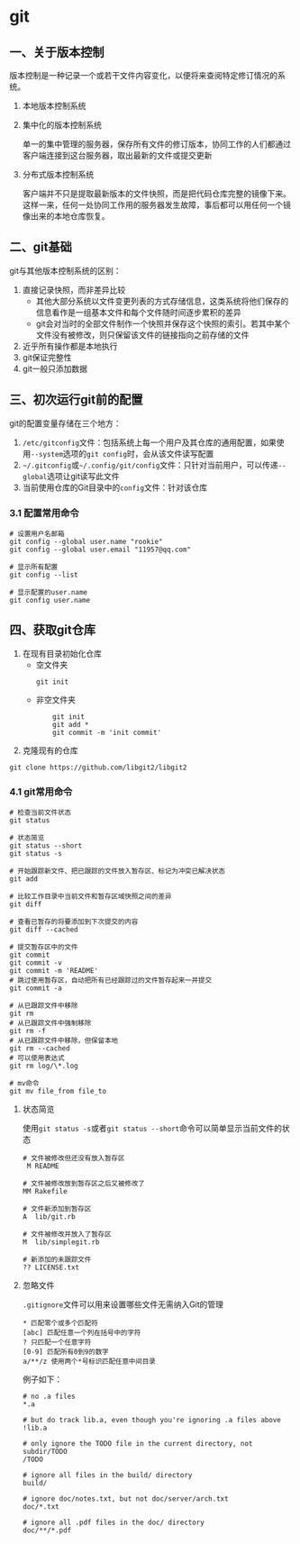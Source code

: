 # git

## 一、关于版本控制

版本控制是一种记录一个或若干文件内容变化，以便将来查阅特定修订情况的系统。

1. 本地版本控制系统
2. 集中化的版本控制系统

    单一的集中管理的服务器，保存所有文件的修订版本，协同工作的人们都通过客户端连接到这台服务器，取出最新的文件或提交更新
    
3. 分布式版本控制系统

    客户端并不只是提取最新版本的文件快照，而是把代码仓库完整的镜像下来。这样一来，任何一处协同工作用的服务器发生故障，事后都可以用任何一个镜像出来的本地仓库恢复。
    
## 二、git基础

git与其他版本控制系统的区别：

1. 直接记录快照，而非差异比较
    - 其他大部分系统以文件变更列表的方式存储信息，这类系统将他们保存的信息看作是一组基本文件和每个文件随时间逐步累积的差异
    - git会对当时的全部文件制作一个快照并保存这个快照的索引。若其中某个文件没有被修改，则只保留该文件的链接指向之前存储的文件
2. 近乎所有操作都是本地执行
3. git保证完整性
4. git一般只添加数据

## 三、初次运行git前的配置

git的配置变量存储在三个地方：

1. `/etc/gitconfig`文件：包括系统上每一个用户及其仓库的通用配置，如果使用`--system`选项的`git config`时，会从该文件读写配置
2. `~/.gitconfig`或`~/.config/git/config`文件：只针对当前用户，可以传递`--global`选项让git读写此文件
3. 当前使用仓库的Git目录中的`config`文件：针对该仓库

### 3.1 配置常用命令
```
# 设置用户名邮箱
git config --global user.name "rookie"
git config --global user.email "11957@qq.com"

# 显示所有配置
git config --list

# 显示配置的user.name
git config user.name

```

## 四、获取git仓库

1. 在现有目录初始化仓库
    - 空文件夹
        ```
        git init
        ```
    - 非空文件夹
        ```
            git init 
            git add *
            git commit -m 'init commit'
        ```
2. 克隆现有的仓库

```
git clone https://github.com/libgit2/libgit2
```

### 4.1 git常用命令

```
# 检查当前文件状态
git status

# 状态简览
git status --short
git status -s

# 开始跟踪新文件、把已跟踪的文件放入暂存区、标记为冲突已解决状态
git add

# 比较工作目录中当前文件和暂存区域快照之间的差异
git diff

# 查看已暂存的将要添加到下次提交的内容
git diff --cached

# 提交暂存区中的文件
git commit 
git commit -v
git commit -m 'README'
# 跳过使用暂存区，自动把所有已经跟踪过的文件暂存起来一并提交
git commit -a

# 从已跟踪文件中移除
git rm
# 从已跟踪文件中强制移除
git rm -f
# 从已跟踪文件中移除，但保留本地
git rm --cached 
# 可以使用表达式
git rm log/\*.log

# mv命令
git mv file_from file_to

```

1. 状态简览

    使用`git status -s`或者`git status --short`命令可以简单显示当前文件的状态
    
    ```
    # 文件被修改但还没有放入暂存区
     M README
     
    # 文件被修改放到暂存区之后又被修改了
    MM Rakefile
    
    # 文件新添加到暂存区
    A  lib/git.rb
    
    # 文件被修改并放入了暂存区
    M  lib/simplegit.rb
    
    # 新添加的未跟踪文件
    ?? LICENSE.txt
    ```

2. 忽略文件

    `.gitignore`文件可以用来设置哪些文件无需纳入Git的管理
    
    ```
    * 匹配零个或多个匹配符
    [abc] 匹配任意一个列在括号中的字符
    ? 只匹配一个任意字符
    [0-9] 匹配所有0到9的数字
    a/**/z 使用两个*号标识匹配任意中间目录
    ```
    
    例子如下：
    
    ```
    # no .a files
    *.a
    
    # but do track lib.a, even though you're ignoring .a files above
    !lib.a
    
    # only ignore the TODO file in the current directory, not subdir/TODO
    /TODO
    
    # ignore all files in the build/ directory
    build/
    
    # ignore doc/notes.txt, but not doc/server/arch.txt
    doc/*.txt
    
    # ignore all .pdf files in the doc/ directory
    doc/**/*.pdf
    ```

